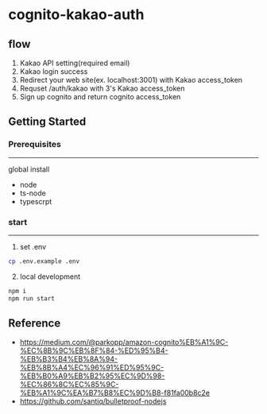 # cognito-kakao-auth

## flow

1. Kakao API setting(required email)
2. Kakao login success
3. Redirect your web site(ex. localhost:3001) with Kakao access_token
4. Requset /auth/kakao with 3's Kakao access_token
5. Sign up cognito and return cognito access_token

## Getting Started

### Prerequisites

---

global install

- node
- ts-node
- typescrpt

### start

---

1. set .env

```bash
cp .env.example .env
```

2. local development

```bash
npm i
npm run start
```

## Reference

- https://medium.com/@parkopp/amazon-cognito%EB%A1%9C-%EC%8B%9C%EB%8F%84-%ED%95%B4-%EB%B3%B4%EB%8A%94-%EB%8B%A4%EC%96%91%ED%95%9C-%EB%B0%A9%EB%B2%95%EC%9D%98-%EC%86%8C%EC%85%9C-%EB%A1%9C%EA%B7%B8%EC%9D%B8-f81fa00b8c2e
- https://github.com/santiq/bulletproof-nodejs
